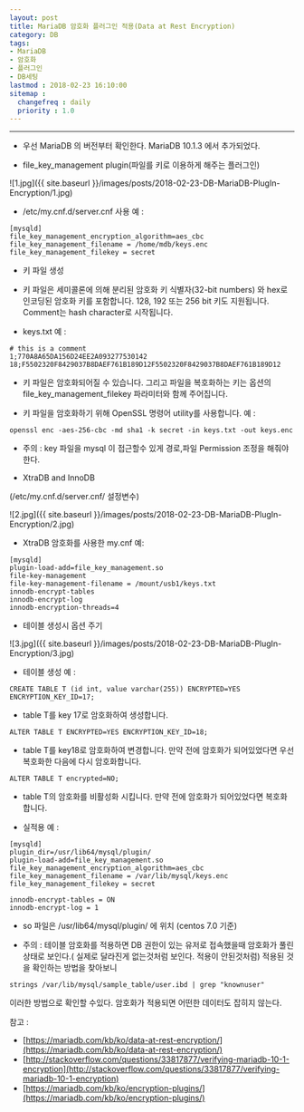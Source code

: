 ```yaml
---
layout: post
title: MariaDB 암호화 플러그인 적용(Data at Rest Encryption)
category: DB
tags:
- MariaDB
- 암호화
- 플러그인
- DB세팅
lastmod : 2018-02-23 16:10:00
sitemap :
  changefreq : daily
  priority : 1.0
---
```


***

- 우선 MariaDB 의 버전부터 확인한다. MariaDB 10.1.3 에서 추가되었다.

- file_key_management plugin(파일를 키로 이용하게 해주는 플러그인)

<!--미리보기-->

![1.jpg]({{ site.baseurl }}/images/posts/2018-02-23-DB-MariaDB-PlugIn-Encryption/1.jpg)

 * /etc/my.cnf.d/server.cnf 사용 예 :

```
[mysqld]
file_key_management_encryption_algorithm=aes_cbc
file_key_management_filename = /home/mdb/keys.enc
file_key_management_filekey = secret
```

- 키 파일 생성

 * 키 파일은 세미콜론에 의해 분리된 암호화 키 식별자(32-bit numbers) 와 hex로 인코딩된 암호화 키를 포함합니다. 128, 192 또는 256 bit 키도 지원됩니다. Comment는 hash character로 시작됩니다.

 * keys.txt 예 :

```
# this is a comment
1;770A8A65DA156D24EE2A093277530142
18;F5502320F8429037B8DAEF761B189D12F5502320F8429037B8DAEF761B189D12
```

 * 키 파일은 암호화되어질 수 있습니다. 그리고 파일을 복호화하는 키는 옵션의 file_key_management_filekey 파라미터와 함께 주어집니다.



 * 키 파일을 암호화하기 위해 OpenSSL 명령어 utility를 사용합니다. 예 :


```
openssl enc -aes-256-cbc -md sha1 -k secret -in keys.txt -out keys.enc
```

* 주의 : key 파일을 mysql 이 접근할수 있게 경로,파일 Permission 조정을 해줘야한다.

- XtraDB and InnoDB

(/etc/my.cnf.d/server.cnf/ 설정변수)

![2.jpg]({{ site.baseurl }}/images/posts/2018-02-23-DB-MariaDB-PlugIn-Encryption/2.jpg)


* XtraDB 암호화를 사용한 my.cnf 예:

```
[mysqld]
plugin-load-add=file_key_management.so
file-key-management
file-key-management-filename = /mount/usb1/keys.txt
innodb-encrypt-tables
innodb-encrypt-log
innodb-encryption-threads=4
```

- 테이블 생성시 옵션 주기

![3.jpg]({{ site.baseurl }}/images/posts/2018-02-23-DB-MariaDB-PlugIn-Encryption/3.jpg)

* 테이블 생성 예 :

```
CREATE TABLE T (id int, value varchar(255)) ENCRYPTED=YES ENCRYPTION_KEY_ID=17;
```

- table T를 key 17로 암호화하여 생성합니다.

```
ALTER TABLE T ENCRYPTED=YES ENCRYPTION_KEY_ID=18;
```

- table T를 key18로 암호화하여 변경합니다. 만약 전에 암호화가 되어있었다면 우선 복호화한 다음에 다시 암호화합니다.

```
ALTER TABLE T encrypted=NO;
```

- table T의 암호화를 비활성화 시킵니다. 만약 전에 암호화가 되어있었다면 복호화합니다.

* 실적용 예 :

```
[mysqld]
plugin_dir=/usr/lib64/mysql/plugin/
plugin-load-add=file_key_management.so
file_key_management_encryption_algorithm=aes_cbc
file_key_management_filename = /var/lib/mysql/keys.enc
file_key_management_filekey = secret

innodb-encrypt-tables = ON
innodb-encrypt-log = 1
```

* so 파일은 /usr/lib64/mysql/plugin/ 에 위치 (centos 7.0 기준)

* 주의 : 테이블 암호화를 적용하면 DB 권한이 있는 유저로 접속했을때 암호화가 풀린상태로 보인다.( 실제로 달라진게 없는것처럼 보인다. 적용이 안된것처럼) 적용된 것을 확인하는 방법을 찾아보니

```
strings /var/lib/mysql/sample_table/user.ibd | grep "knownuser"
```

이러한 방법으로 확인할 수있다. 암호화가 적용되면 어떤한 데이터도 잡히지 않는다.

참고 : 
* [https://mariadb.com/kb/ko/data-at-rest-encryption/](https://mariadb.com/kb/ko/data-at-rest-encryption/)
* [http://stackoverflow.com/questions/33817877/verifying-mariadb-10-1-encryption](http://stackoverflow.com/questions/33817877/verifying-mariadb-10-1-encryption)
* [https://mariadb.com/kb/ko/encryption-plugins/](https://mariadb.com/kb/ko/encryption-plugins/)
